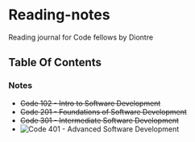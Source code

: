 # Reading-notes
Reading journal for Code fellows by Diontre 

## Table Of Contents


### Notes

- ~~Code 102 - Intro to Software Development~~
- ~~Code 201 - Foundations of Software Development~~
- ~~Code 301 - Intermediate Software Development~~
- ![Code 401 - Advanced Software Development](https://github.com/houseofjavascript/reading-notes/blob/main/Python%20401)




